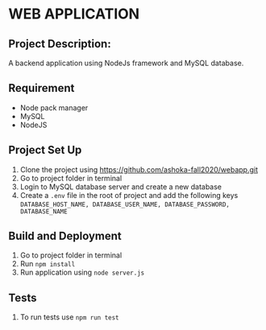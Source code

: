 # WEB APPLICATION

##  Project Description:
A backend application using NodeJs framework and MySQL database.

## Requirement
* Node pack manager
* MySQL
* NodeJS

## Project Set Up
1. Clone the project using https://github.com/ashoka-fall2020/webapp.git
2. Go to project folder in terminal
3. Login to MySQL database server and create a new database
4. Create a `.env` file in the root of project and add the following keys
  `DATABASE_HOST_NAME,
   DATABASE_USER_NAME,
   DATABASE_PASSWORD,
   DATABASE_NAME`
   
## Build and Deployment
1. Go to project folder in terminal
2. Run `npm install`
3. Run application using `node server.js`

## Tests
1. To run tests use `npm run test`





